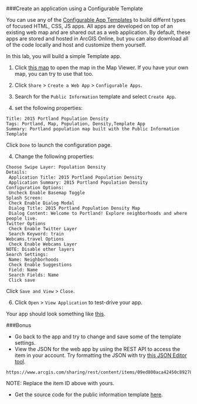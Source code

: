 ###Create an application using a Configurable Template

You can use any of the [Configurable App Templates](http://www.arcgis.com/home/gallery.html#c=esri&t=apps&o=modified&f=configurable) to build differnt types of focused HTML, CSS, JS apps. All apps are developed on top of an existing web map and are shared out as a web application. By default, these apps are stored and hosted in ArcGIS Online, but you can also download all of the code locally and host and customize them yourself.

In this lab, you will build a simple Template app.

1. Click [this map](http://www.arcgis.com/home/webmap/viewer.html?webmap=7186a92406194797aa518c06c189a71f) to open the map in the Map Viewer. If you have your own map, you can try to use that too.

2. Click `Share` > `Create a Web App` > `Configurable Apps`.

3. Search for the `Public Information` template and select `Create App`.

4. set the following properties:

 ```
 Title: 2015 Portland Population Density
 Tags: Portland, Map, Population, Density,Template App
 Summary: Portland population map built with the Public Information Template
 ```

 Click `Done` to launch the configuration page.

4. Change the following properties:

 ```
 Choose Swipe Layer: Population Density
 Details: 
  Application Title: 2015 Portland Population Density
  Application Summary: 2015 Portland Population Density
 Configuration Options:
  Uncheck Enable Basemap Toggle
 Splash Screen: 
  Check Enable Dialog Modal
  Dialog Title: 2015 Portland Population Density Map
  Dialog Content: Welcome to Portland! Explore neighborhoods and where people live.
 Twitter Options
  Check Enable Twitter Layer
  Search Keyword: train
 Webcams.travel Options
  Check Enable Webcams Layer
 NOTE: Disable other layers
 Search Settings:
  Name: Neighborhoods
  Check Enable Suggestions
  Field: Name
  Search Fields: Name
  Click save
 ```

 Click `Save and View` > `Close`.

6. Click `Open` > `View Application` to test-drive your app.

Your app should look something like [this](http://edn.maps.arcgis.com/apps/PublicInformation/index.html?appid=09ed800aca42450c89278c3c6a3815dc).

###Bonus
* Go back to the app and try to change and save some of the template settings.
* View the JSON for the web app by using the REST API to access the item in your account. Try formatting the JSON with try [this JSON Editor tool](http://www.jsoneditoronline.org/).

 ```
 https://www.arcgis.com/sharing/rest/content/items/09ed800aca42450c89278c3c6a3815dc/data
 ```

 NOTE: Replace the item ID above with yours.
* Get the source code for the public information template [here](https://github.com/Esri/public-information-map-template-js).